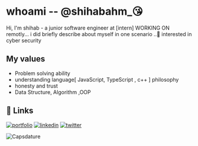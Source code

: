 
# <h1>whoami -- @shihabahm_😘</h1>
Hi, I'm shihab - a junior software engineer at [intern] WORKING ON remotly... i did briefly describe about myself in one scenario ..🙂
interested in cyber security

## My values

- Problem solving ability
- understanding language[ JavaScript, TypeScript , c++ ] philosophy
- honesty and trust
- Data Structure, Algorithm ,OOP


## 🔗 Links
[![portfolio](https://img.shields.io/badge/my_portfolio-000?style=for-the-badge&logo=ko-fi&logoColor=white)](https://katherinempeterson.com/)
[![linkedin](https://img.shields.io/badge/linkedin-0A66C2?style=for-the-badge&logo=linkedin&logoColor=white)](https://www.linkedin.com/)
[![twitter](https://img.shields.io/badge/twitter-1DA1F2?style=for-the-badge&logo=twitter&logoColor=white)](https://twitter.com/)




![Capsdature](https://user-images.githubusercontent.com/54938486/142757901-1967b64e-3830-459b-893e-71ecb7def6b5.JPG)
